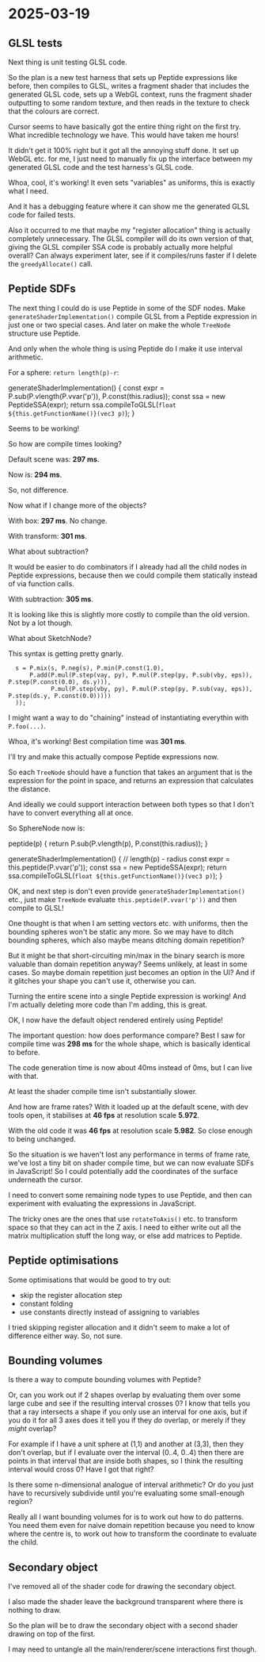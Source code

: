 # 2025-03-19

## GLSL tests

Next thing is unit testing GLSL code.

So the plan is a new test harness that sets up Peptide expressions like
before, then compiles to GLSL, writes a fragment shader that includes
the generated GLSL code, sets up a WebGL context, runs the fragment
shader outputting to some random texture, and then reads in the texture
to check that the colours are correct.

Cursor seems to have basically got the entire thing right on the first
try. What incredible technology we have. This would have taken me hours!

It didn't get it 100% right but it got all the annoying stuff done.
It set up WebGL etc. for me, I just need to manually fix up the interface
between my generated GLSL code and the test harness's GLSL code.

Whoa, cool, it's working! It even sets "variables" as uniforms, this is
exactly what I need.

And it has a debugging feature where it can show me the generated GLSL
code for failed tests.

Also it occurred to me that maybe my "register allocation" thing is
actually completely unnecessary. The GLSL compiler will do its own
version of that, giving the GLSL compiler SSA code is probably actually
more helpful overall? Can always experiment later, see if it compiles/runs
faster if I delete the `greedyAllocate()` call.

## Peptide SDFs

The next thing I could do is use Peptide in some of the SDF
nodes. Make `generateShaderImplementation()` compile GLSL from a Peptide
expression in just one or two special cases. And later on make
the whole `TreeNode` structure use Peptide.

And only when the whole thing is using Peptide do I make it use
interval arithmetic.

For a sphere: `return length(p)-r`:

  generateShaderImplementation() {
    const expr = P.sub(P.vlength(P.vvar('p')), P.const(this.radius));
    const ssa = new PeptideSSA(expr);
    return ssa.compileToGLSL(`float ${this.getFunctionName()}(vec3 p)`);
  }

Seems to be working!

So how are compile times looking?

Default scene was: **297 ms**.

Now is: **294 ms**.

So, not difference.

Now what if I change more of the objects?

With box: **297 ms**. No change.

With transform: **301 ms**.

What about subtraction?

It would be easier to do combinators if I already had all the child
nodes in Peptide expressions, because then we could compile them
statically instead of via function calls.

With subtraction: **305 ms**.

It is looking like this is slightly more costly to compile than the
old version. Not by a lot though.

What about SketchNode?

This syntax is getting pretty gnarly.

      s = P.mix(s, P.neg(s), P.min(P.const(1.0),
          P.add(P.mul(P.step(vay, py), P.mul(P.step(py, P.sub(vby, eps)), P.step(P.const(0.0), ds.y))),
                P.mul(P.step(vby, py), P.mul(P.step(py, P.sub(vay, eps)), P.step(ds.y, P.const(0.0)))))
      ));

I might want a way to do "chaining" instead of instantiating
everythin with `P.foo(...)`.

Whoa, it's working! Best compilation time was **301 ms**.

I'll try and make this actually compose Peptide expressions now.

So each `TreeNode` should have a function that takes an argument that
is the expression for the point in space, and returns an
expression that calculates the distance.

And ideally we could support interaction between both types so that
I don't have to convert everything all at once.

So SphereNode now is:

  peptide(p) {
    return P.sub(P.vlength(p), P.const(this.radius));
  }

  generateShaderImplementation() {
    // length(p) - radius
    const expr = this.peptide(P.vvar('p'));
    const ssa = new PeptideSSA(expr);
    return ssa.compileToGLSL(`float ${this.getFunctionName()}(vec3 p)`);
  }

OK, and next step is don't even provide `generateShaderImplementation()`
etc., just make `TreeNode` evaluate `this.peptide(P.vvar('p'))` and then
compile to GLSL!

One thought is that when I am setting vectors etc. with uniforms, then
the bounding spheres won't be static any more. So we may have to ditch
bounding spheres, which also maybe means ditching domain repetition?

But it might be that short-circuiting min/max in the binary search
is more valuable than domain repetition anyway? Seems unlikely, at least
in some cases. So maybe domain repetition just becomes an option in the
UI? And if it glitches your shape you can't use it, otherwise you can.

Turning the entire scene into a single Peptide expression is working!
And I'm actually deleting more code than I'm adding, this is great.

OK, I now have the default object rendered entirely using Peptide!

The important question: how does performance compare? Best I saw
for compile time was **298 ms** for the whole shape, which is basically
identical to before.

The code generation time is now about 40ms instead of 0ms, but I can
live with that.

At least the shader compile time isn't substantially slower.

And how are frame rates? With it loaded up at the default scene, with
dev tools open, it stabilises at **46 fps** at resolution scale
**5.972**.

With the old code it was **46 fps** at resolution scale **5.982**.
So close enough to being unchanged.

So the situation is we haven't lost any performance in terms of frame
rate, we've lost a tiny bit on shader compile time, but we can now
evaluate SDFs in JavaScript! So I could potentially add the coordinates of
the surface underneath the cursor.

I need to convert some remaining node types to use Peptide, and then
can experiment with evaluating the expressions in JavaScript.

The tricky ones are the ones that use `rotateToAxis()` etc. to 
transform space so that they can act in the Z axis. I need to either
write out all the matrix multiplication stuff the long way,
or else add matrices to Peptide.

## Peptide optimisations

Some optimisations that would be good to try out:

 * skip the register allocation step
 * constant folding
 * use constants directly instead of assigning to variables

I tried skipping register allocation and it didn't seem to make a
lot of difference either way. So, not sure.

## Bounding volumes

Is there a way to compute bounding volumes with Peptide?

Or, can you work out if 2 shapes overlap by evaluating them over
some large cube and see if the resulting interval crosses 0? I know
that tells you that a ray intersects a shape if you only use an
interval for one axis, but if you do it for all 3 axes does it
tell you if they *do* overlap, or merely if they *might* overlap?

For example if I have a unit sphere at (1,1) and another at (3,3),
then they don't overlap, but if I evaluate over the interval
(0..4, 0..4) then there are points in that interval that are inside
both shapes, so I think the resulting interval would cross 0?
Have I got that right?

Is there some n-dimensional analogue of interval arithmetic? Or do
you just have to recursively subdivide until you're evaluating some
small-enough region?

Really all I want bounding volumes for is to work out how to do
patterns. You need them even for naive domain repetition because you
need to know where the centre is, to work out how to transform the
coordinate to evaluate the child.

## Secondary object

I've removed all of the shader code for drawing the secondary
object.

I also made the shader leave the background transparent where there
is nothing to draw.

So the plan will be to draw the secondary object with a second shader
drawing on top of the first.

I may need to untangle all the main/renderer/scene interactions first
though.
